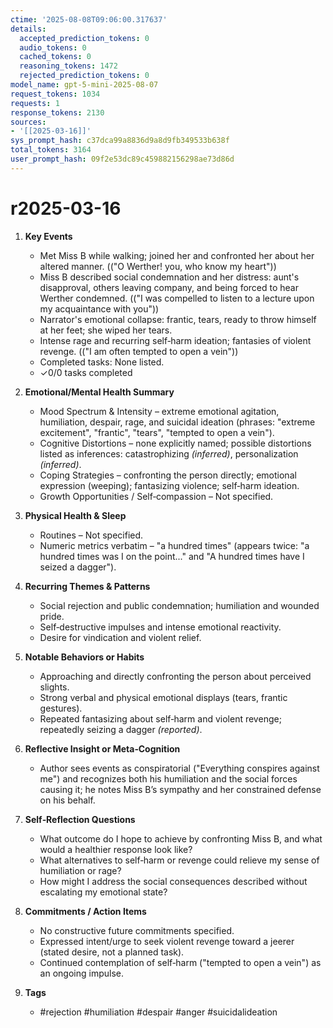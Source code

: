 ```yaml
---
ctime: '2025-08-08T09:06:00.317637'
details:
  accepted_prediction_tokens: 0
  audio_tokens: 0
  cached_tokens: 0
  reasoning_tokens: 1472
  rejected_prediction_tokens: 0
model_name: gpt-5-mini-2025-08-07
request_tokens: 1034
requests: 1
response_tokens: 2130
sources:
- '[[2025-03-16]]'
sys_prompt_hash: c37dca99a8836d9a8d9fb349533b638f
total_tokens: 3164
user_prompt_hash: 09f2e53dc89c459882156298ae73d86d
---
```

# r2025-03-16

1. **Key Events**
   * Met Miss B while walking; joined her and confronted her about her altered manner. (("O Werther! you, who know my heart"))
   * Miss B described social condemnation and her distress: aunt's disapproval, others leaving company, and being forced to hear Werther condemned. (("I was compelled to listen to a lecture upon my acquaintance with you"))
   * Narrator's emotional collapse: frantic, tears, ready to throw himself at her feet; she wiped her tears. 
   * Intense rage and recurring self‑harm ideation; fantasies of violent revenge. (("I am often tempted to open a vein"))
   * Completed tasks: None listed.
   * ✓0/0 tasks completed

2. **Emotional/Mental Health Summary**
   * Mood Spectrum & Intensity – extreme emotional agitation, humiliation, despair, rage, and suicidal ideation (phrases: "extreme excitement", "frantic", "tears", "tempted to open a vein").
   * Cognitive Distortions – none explicitly named; possible distortions listed as inferences: catastrophizing *(inferred)*, personalization *(inferred)*.
   * Coping Strategies – confronting the person directly; emotional expression (weeping); fantasizing violence; self‑harm ideation.
   * Growth Opportunities / Self‑compassion – Not specified.

3. **Physical Health & Sleep**
   * Routines – Not specified.
   * Numeric metrics verbatim – "a hundred times" (appears twice: "a hundred times was I on the point..." and "A hundred times have I seized a dagger").

4. **Recurring Themes & Patterns**
   * Social rejection and public condemnation; humiliation and wounded pride.
   * Self‑destructive impulses and intense emotional reactivity.
   * Desire for vindication and violent relief.

5. **Notable Behaviors or Habits**
   * Approaching and directly confronting the person about perceived slights.
   * Strong verbal and physical emotional displays (tears, frantic gestures).
   * Repeated fantasizing about self‑harm and violent revenge; repeatedly seizing a dagger *(reported)*.

6. **Reflective Insight or Meta‑Cognition**
   * Author sees events as conspiratorial ("Everything conspires against me") and recognizes both his humiliation and the social forces causing it; he notes Miss B’s sympathy and her constrained defense on his behalf.

7. **Self‑Reflection Questions**
   * What outcome do I hope to achieve by confronting Miss B, and what would a healthier response look like?
   * What alternatives to self‑harm or revenge could relieve my sense of humiliation or rage?
   * How might I address the social consequences described without escalating my emotional state?

8. **Commitments / Action Items**
   * No constructive future commitments specified.
   * Expressed intent/urge to seek violent revenge toward a jeerer (stated desire, not a planned task).
   * Continued contemplation of self‑harm ("tempted to open a vein") as an ongoing impulse.

9. **Tags**
   * #rejection #humiliation #despair #anger #suicidalideation